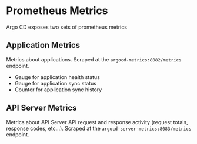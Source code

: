 # Prometheus Metrics

Argo CD exposes two sets of prometheus metrics

## Application Metrics
Metrics about applications. Scraped at the `argocd-metrics:8082/metrics` endpoint. 

* Gauge for application health status
* Gauge for application sync status
* Counter for application sync history

## API Server Metrics
Metrics about API Server API request and response activity (request totals, response codes, etc...).
Scraped at the `argocd-server-metrics:8083/metrics` endpoint.
